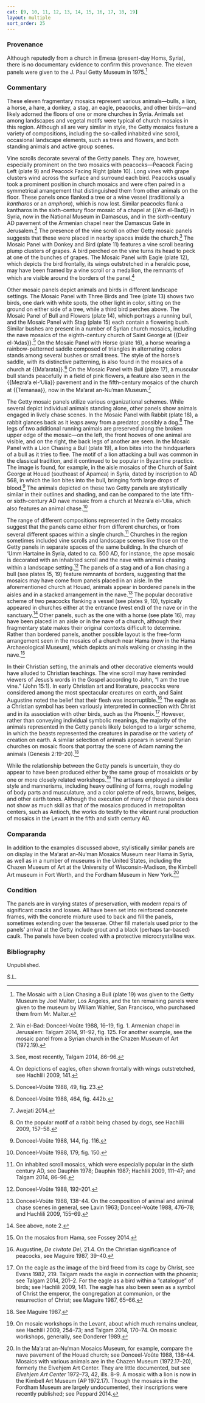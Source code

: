 ```yaml
---
cat: [9, 10, 11, 12, 13, 14, 15, 16, 17, 18, 19]
layout: multiple
sort_order: 25
---
```

### Provenance

Although reputedly from a church in <span class="popup location" id="location_21720">Emesa</span> (present-day Homs, Syria), there is no documentary evidence to confirm this provenance. The eleven panels were given to the J. Paul Getty Museum in 1975.[^1]

### Commentary

These eleven fragmentary mosaics represent various animals—bulls, a lion, a horse, a hare, a donkey, a stag, an eagle, peacocks, and other birds—and likely adorned the floors of one or more churches in Syria. Animals set among landscapes and vegetal motifs were typical of church mosaics in this region. Although all are very similar in style, the Getty mosaics feature a variety of compositions, including the so-called inhabited vine scroll, occasional landscape elements, such as trees and flowers, and both standing animals and active group scenes.

Vine scrolls decorate several of the Getty panels. They are, however, especially prominent on the two mosaics with peacocks—Peacock Facing Left (plate 9) and Peacock Facing Right (plate 10). Long vines with grape clusters wind across the surface and surround each bird. Peacocks usually took a prominent position in church mosaics and were often paired in a symmetrical arrangement that distinguished them from other animals on the floor. These panels once flanked a tree or a wine vessel (traditionally a <span class="popup definition" id="def_kantharos">*kantharos*</span> or an <span class="popup definition" id="def_amphora">*amphora*</span>), which is now lost. Similar peacocks flank a kantharos in the sixth-century floor mosaic of a chapel at {{‘Ain el-Bad}} in Syria, now in the National Museum in Damascus, and in the sixth-century AD pavement of the <span class="popup pic" id="pic_35">Armenian chapel</span> near the Damascus Gate in <span class="popup location" id="location_15896">Jerusalem</span>.[^2] The presence of the vine scroll on other Getty mosaic panels suggests that these were placed in nearby spaces inside the church.[^3] The Mosaic Panel with Donkey and Bird (plate 11) features a vine scroll bearing plump clusters of grapes. A bird perched on the vine turns its head to peck at one of the bunches of grapes. The Mosaic Panel with Eagle (plate 12), which depicts the bird frontally, its wings outstretched in a heraldic pose, may have been framed by a vine scroll or a medallion, the remnants of which are visible around the borders of the panel.[^4]

Other mosaic panels depict animals and birds in different landscape settings. The Mosaic Panel with Three Birds and Tree (plate 13) shows two birds, one dark with white spots, the other light in color, sitting on the ground on either side of a tree, while a third bird perches above. The Mosaic Panel of Bull and Flowers (plate 14), which portrays a running bull, and the Mosaic Panel with Stag (plate 15) each contain a flowering bush. Similar bushes are present in a number of Syrian church mosaics, including the nave mosaics of the eighth-century church of Saint George at {{Deir el-‘Adas}}.[^5] On the Mosaic Panel with Horse (plate 16), a horse wearing a rainbow-patterned saddle composed of triangles in alternating colors stands among several bushes or small trees. The style of the horse’s saddle, with its distinctive patterning, is also found in the <span class="popup pic" id="pic_36">mosaics of a church</span> at {{Ma‘arata}}.[^6] On the Mosaic Panel with Bull (plate 17), a muscular bull stands peacefully in a field of pink flowers, a feature also seen in the {{Mezra‘a el-‘Ulia}} pavement and in the <span class="popup pic" id="pic_37">fifth-century mosaics of the church</span> at {{Temanaa}}, now in the Ma‘arat an-Nu‘man Museum.[^7]

The Getty mosaic panels utilize various organizational schemes. While several depict individual animals standing alone, other panels show animals engaged in lively chase scenes. In the Mosaic Panel with Rabbit (plate 18), a rabbit glances back as it leaps away from a predator, possibly a dog.[^8] The legs of two additional running animals are preserved along the broken upper edge of the mosaic—on the left, the front hooves of one animal are visible, and on the right, the back legs of another are seen. In the Mosaic Panel with a Lion Chasing a Bull (plate 19), a lion bites into the hindquarters of a bull as it tries to flee. The motif of a lion attacking a bull was common in the classical tradition, and it continued to be popular in Byzantine practice. The image is found, for example, in the aisle mosaics of the <span class="popup pic" id="pic_38">Church of Saint George</span> at <span class="popup location" id="location_33200">Houad</span> (southeast of Apamea) in Syria, dated by inscription to AD 568, in which the lion bites into the bull, bringing forth large drops of blood.[^9] The animals depicted on these two Getty panels are stylistically similar in their outlines and shading, and can be compared to the late fifth- or sixth-century AD nave mosaic from a church at Mezra‘a el-‘Ulia, which also features an animal chase.[^10]

The range of different compositions represented in the Getty mosaics suggest that the panels came either from different churches, or from several different spaces within a single church.[^11] Churches in the region sometimes included vine scrolls and landscape scenes like those on the Getty panels in separate spaces of the same building. In the church of <span class="popup location" id="location_33216">‘Umm Hartaine</span> in Syria, dated to ca. 500 AD, for instance, the apse mosaic is decorated with an <span class="popup pic" id="pic_39">inhabited scroll</span> and the nave with <span class="popup pic" id="pic_40">animals chasing</span> within a landscape setting.[^12] The panels of a stag and of a lion chasing a bull (see plates 15, 19) feature remnants of borders, suggesting that the mosaics may have come from panels placed in an aisle. In the aforementioned church at Houad, animals appear in <span class="popup pic" id="pic_41">bordered panels</span> in the aisles and in a <span class="popup pic" id="pic_42">stacked arrangement</span> in the nave.[^13] The popular decorative scheme of two peacocks flanking a vessel (see plates 9, 10), typically appeared in churches either at the entrance (west end) of the nave or in the sanctuary.[^14] Other panels, such as the one with a horse (see plate 16), may have been placed in an aisle or in the nave of a church, although their fragmentary state makes their original contexts difficult to determine. Rather than bordered panels, another possible layout is the <span class="popup pic" id="pic_43">free-form arrangement</span> seen in the mosaics of a church near <span class="popup location" id="location_21720">Hama</span> (now in the Hama Archaeological Museum), which depicts animals walking or chasing in the nave.[^15]

In their Christian setting, the animals and other decorative elements would have alluded to Christian teachings. The vine scroll may have reminded viewers of Jesus’s words in the Gospel according to John, “I am the true vine.” (John 15:1). In early Christian art and literature, peacocks were considered among the most spectacular creatures on earth, and Saint Augustine noted the belief that their flesh was incorruptible.[^16] The eagle as a Christian symbol has been variously interpreted in connection with Christ and in its association with other birds, such as the Phoenix.[^17] However, rather than conveying individual symbolic meanings, the majority of the animals represented in the Getty panels likely belonged to a larger scheme, in which the beasts represented the creatures in paradise or the variety of creation on earth. A similar selection of animals appears in several Syrian churches on mosaic floors that portray the scene of Adam naming the animals (Genesis 2:19–20).[^18]

While the relationship between the Getty panels is uncertain, they do appear to have been produced either by the same group of mosaicists or by one or more closely related workshops.[^19] The artisans employed a similar style and mannerisms, including heavy outlining of forms, rough modeling of body parts and musculature, and a color palette of reds, browns, beiges, and other earth tones. Although the execution of many of these panels does not show as much skill as that of the mosaics produced in metropolitan centers, such as Antioch, the works do testify to the vibrant rural production of mosaics in the Levant in the fifth and sixth century AD.

### Comparanda

In addition to the examples discussed above, stylistically similar panels are on display in the Ma‘arat an-Nu‘man Mosaics Museum near Hama in Syria, as well as in a number of museums in the United States, including the Chazen Museum of Art at the University of Wisconsin-Madison, the Kimbell Art museum in Fort Worth, and the Fordham Museum in New York.[^20]

### Condition

The panels are in varying states of preservation, with modern repairs of significant cracks and losses. All have been set into reinforced concrete frames, with the concrete mixture used to back and fill the panels, sometimes extending over the tesserae. Other fill materials used prior to the panels’ arrival at the Getty include grout and a black (perhaps tar-based) caulk. The panels have been coated with a protective microcrystalline wax.

### Bibliography

Unpublished.

S.L.

[^1]: The Mosaic with a Lion Chasing a Bull (plate 19) was given to the Getty Museum by Joel Malter, Los Angeles, and the ten remaining panels were given to the museum by William Wahler, San Francisco, who purchased them from Mr. Malter.

[^2]: ‘Ain el-Bad: Donceel-Voûte 1988, 16–19, fig. 1. Armenian chapel in Jerusalem: Talgam 2014, 91–92, fig. 125. For another example, see the mosaic panel from a Syrian church in the Chazen Museum of Art (1972.19).

[^3]: See, most recently, Talgam 2014, 86–96.

[^4]: On depictions of eagles, often shown frontally with wings outstretched, see Hachlili 2009, 141.

[^5]: Donceel-Voûte 1988, 49, fig. 23.

[^6]: Donceel-Voûte 1988, 464, fig. 442b.

[^7]: Jwejati 2014.

[^8]: On the popular motif of a rabbit being chased by dogs, see Hachlili 2009, 157–58.

[^9]: Donceel-Voûte 1988, 144, fig. 116.

[^10]: Donceel-Voûte 1988, 179, fig. 150.

[^11]: On inhabited scroll mosaics, which were especially popular in the sixth century AD, see Dauphin 1978; Dauphin 1987; Hachlili 2009, 111–47; and Talgam 2014, 86–96.

[^12]: Donceel-Voûte 1988, 192–201.

[^13]: Donceel-Voûte 1988, 138–44. On the composition of animal and animal chase scenes in general, see Lavin 1963; Donceel-Voûte 1988, 476–78; and Hachlili 2009, 155–69.

[^14]: See above, note 2.

[^15]: On the mosaics from Hama, see Fossey 2014.

[^16]: Augustine, *De civitate Dei*, 21.4. On the Christian significance of peacocks, see Maguire 1987, 39–40.

[^17]: On the eagle as the image of the bird freed from its cage by Christ, see Evans 1982, 219. Talgam reads the eagle in connection with the phoenix; see Talgam 2014, 201–2. For the eagle as a bird within a “catalogue” of birds; see Hachlili 2009, 141. The eagle has also been seen as a symbol of Christ the emperor, the congregation at communion, or the resurrection of Christ; see Maguire 1987, 65–66.

[^18]: See Maguire 1987.

[^19]: On mosaic workshops in the Levant, about which much remains unclear, see Hachlili 2009, 254–73; and Talgam 2014, 170–74. On mosaic workshops, generally, see Donderer 1989.

[^20]: In the Ma‘arat an-Nu‘man Mosaics Museum, for example, compare the nave pavement of the Houad church; see Donceel-Voûte 1988, 138–44. Mosaics with various animals are in the Chazen Museum (1972.17–20), formerly the Elvehjem Art Center. They are little documented, but see *Elvehjem Art Center* 1972–73, 42, ills. 8–9. A mosaic with a lion is now in the Kimbell Art Museum (AP 1972.17). Though the mosaics in the Fordham Museum are largely undocumented, their inscriptions were recently published; see Peppard 2014.
